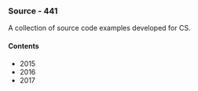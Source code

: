 ### Source - 441

A collection of source code examples developed for CS.

#### Contents
* 2015
* 2016
* 2017
